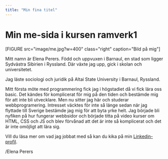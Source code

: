 ```yaml
---
title: "Min fina titel"
---
```

Min me-sida i kursen ramverk1
=========================


[FIGURE src="image/me.jpg?w=400" class="right" caption="Bild på mig"]

Mitt namn är Elena Perers. Född och uppvuxen i Barnaul, en stad som ligger Sydvästra Sibirien i Ryssland. Där växte jag upp, gick i skolan och universitetet.

Jag läste sociologi och juridik på Altai State University i Barnaul, Ryssland.

Mitt första möte med programmering fick jag i högstadiet då vi fick lära oss basic. Det kändes för komplicerat för mig på den tiden och bestämde mig för att inte bli utvecklare. Men nu sitter jag här och studerar webbprogramering. Intresset väcktes för inte så länge sedan när jag flyttade till Sverige bestämde jag mig för att byta yrke helt. Jag började bli nyfiken på hur fungerar webbsidor och började titta på video kurser om HTML, CSS och JS och blev förvånad att det är inte så komplicerat och det är inte omöjligt att lära sig.

Vill du läsa mer om vad jag jobbat med så kan du kika på min [Linkedin-profil](https://www.linkedin.com/in/elena-perers/).

/Elena Perers
